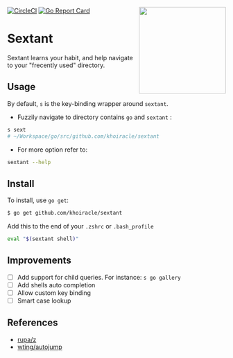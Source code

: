 [![CircleCI](https://circleci.com/gh/khoiracle/sextant.svg?style=shield)](https://circleci.com/gh/khoiracle/sextant) [![Go Report Card](https://goreportcard.com/badge/github.com/khoiracle/sextant)](https://goreportcard.com/report/github.com/khoiracle/sextant)
<img width="200" align="right" src="https://github.com/khoiracle/sextant/blob/master/logo.svg">
# Sextant 
Sextant learns your habit, and help navigate to your "frecently used" directory.

## Usage
By default, `s` is the key-binding wrapper around `sextant`. 

- Fuzzily navigate to directory contains `go` and `sextant` :

```bash
s sext
# ~/Workspace/go/src/github.com/khoiracle/sextant
```

- For more option refer to:

```bash
sextant --help
```

## Install

To install, use `go get`:

```bash
$ go get github.com/khoiracle/sextant
```

Add this to the end of your `.zshrc` or `.bash_profile` 

```bash
eval "$(sextant shell)"
```

## Improvements

- [ ] Add support for child queries. For instance: `s go gallery` 
- [ ] Add shells auto completion
- [ ] Allow custom key binding
- [ ] Smart case lookup

## References

- [rupa/z](https://github.com/rupa/z)
- [wting/autojump](https://github.com/wting/autojump)
